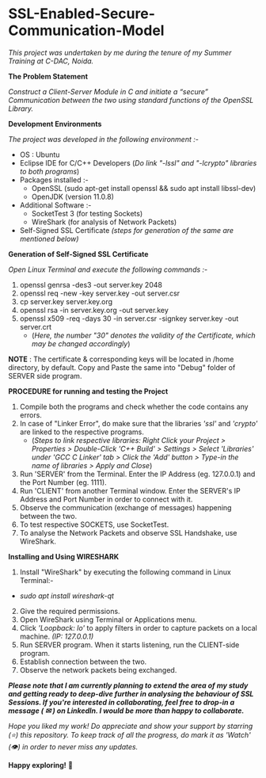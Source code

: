 # SSL-Enabled-Secure-Communication-Model



*This project was undertaken by me during the tenure of my Summer Training at C-DAC, Noida.*



__The Problem Statement__

*Construct a Client-Server Module in C and initiate a “secure” Communication between the two using standard functions of the OpenSSL Library.*



__Development Environments__

*The project was developed in the following environment :-*

* OS : Ubuntu
* Eclipse IDE for C/C++ Developers
 (*Do link "-lssl" and "-lcrypto" libraries to both programs*)
* Packages installed :-           
  * OpenSSL
      (sudo apt-get install openssl && sudo apt install libssl-dev)
  * OpenJDK (version 11.0.8) 
* Additional Software :-
  * SocketTest 3 (for testing Sockets)
  * WireShark (for analysis of Network Packets)
* Self-Signed SSL Certificate 
  *(steps for generation of the same are mentioned below)*



__Generation of Self-Signed SSL Certificate__

*Open Linux Terminal and execute the following commands :-*

1. openssl genrsa -des3 -out server.key 2048
2. openssl req -new -key server.key -out server.csr
3. cp server.key server.key.org
4. openssl rsa -in server.key.org -out server.key
5. openssl x509 -req -days 30 -in server.csr -signkey server.key -out server.crt
   * (*Here, the number "30" denotes the validity of the Certificate, which may be changed accordingly*)

__NOTE__ : The certificate & corresponding keys will be located in /home directory, by default. Copy and Paste the same into "Debug" folder of SERVER side program. 


__PROCEDURE for running and testing the Project__

1. Compile both the programs and check whether the code contains any errors.
2. In case of "Linker Error", do make sure that the libraries *'ssl'* and *'crypto'* are linked to the respective programs.
   * (*Steps to link respective libraries: Right Click your Project > Properties > Double-Click 'C++ Build' > Settings > Select 'Libraries' under 'GCC C Linker' tab > Click the 'Add' button > Type-in the name of libraries > Apply and Close*)
3. Run 'SERVER' from the Terminal. Enter the IP Address (eg. 127.0.0.1) and the Port Number (eg. 1111).
4. Run 'CLIENT' from another Terminal window. Enter the SERVER's IP Address and Port Number in order to connect with it.
5. Observe the communication (exchange of messages) happening between the two.
6. To test respective SOCKETS, use SocketTest.
7. To analyse the Network Packets and observe SSL Handshake, use WireShark.



__Installing and Using WIRESHARK__

1. Install "WireShark" by executing the following command in Linux Terminal:-
  * *sudo apt install wireshark-qt*
2. Give the required permissions.
3. Open WireShark using Terminal or Applications menu.
4. Click *'Loopback: lo'* to apply filters in order to capture packets on a local machine. *(IP: 127.0.0.1)*
5. Run SERVER program. When it starts listening, run the CLIENT-side program. 
6. Establish connection between the two.
7. Observe the network packets being exchanged.

***Please note that I am currently planning to extend the area of my study and getting ready to deep-dive further in analysing the behaviour of SSL Sessions. If you're interested in collaborating, feel free to drop-in a message ( ✉ ) on LinkedIn. I would be more than happy to collaborate.***

*Hope you liked my work! Do appreciate and show your support by starring (⭐) this repository. To keep track of all the progress, do mark it as 'Watch' (👁) in order to never miss any updates.*

**Happy exploring!** 🙂
